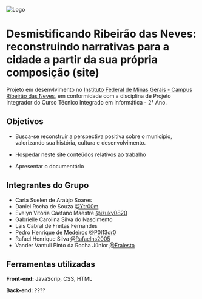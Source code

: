 ![Logo](https://www.ifmg.edu.br/governadorvaladares/imagens/ifmg_simples_rgb.jpg)

# Desmistificando Ribeirão das Neves: reconstruindo narrativas para a cidade a partir da sua própria composição (site)

Projeto em desenvlvimento no [Instituto Federal de Minas Gerais - Campus Ribeirão das Neves](https://ifmg.edu.br/ribeiraodasneves), em conformidade com a disciplina de Projeto Integrador do Curso Técnico Integrado em Informática - 2° Ano.


## Objetivos

- Busca-se reconstruir a perspectiva positiva sobre o município, valorizando sua história, cultura e desenvolvimento. 

- Hospedar neste site conteúdos relativos ao trabalho

- Apresentar o documentário


## Integrantes do Grupo

- Carla Suelen de Araújo Soares
- Daniel Rocha de Souza [@Ytr00m](https://github.com/Ytr00m)
- Evelyn Vitória Caetano Maestre [@izuky0820](https://github.com/izuky0820)
- Gabrielle Carolina Silva do Nascimento
- Laís Cabral de Freitas Fernandes
- Pedro Henrique de Medeiros [@P0l13dr0](https://github.com/P0l13dr0)
- Rafael Henrique Silva [@Rafaelhs2005](https://github.com/Rafaelhs2005)
- Vander Vantuil Pinto da Rocha Júnior [@Fralesto](https://github.com/Fralesto)


## Ferramentas utilizadas

**Front-end:** JavaScrip, CSS, HTML

**Back-end:** ????
